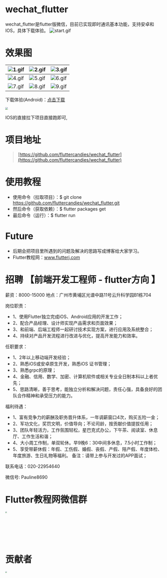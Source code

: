 # wechat_flutter

wechat_flutter是flutter版微信，目前已实现即时通讯基本功能，支持安卓和IOS，具体下载体验。
![start.gif](https://github.com/fluttercandies/wechat_flutter/blob/master/assets/git/start.gif)

# 效果图
|![1.gif](https://github.com/fluttercandies/wechat_flutter/blob/master/assets/git/1.jpg)| ![2.gif](https://github.com/fluttercandies/wechat_flutter/blob/master/assets/git/2.gif) | ![3.gif](https://github.com/fluttercandies/wechat_flutter/blob/master/assets/git/3.gif)|
| --- | --- | --- |
| ![4.gif](https://github.com/fluttercandies/wechat_flutter/blob/master/assets/git/4.gif) | ![5.gif](https://github.com/fluttercandies/wechat_flutter/blob/master/assets/git/5.gif) | ![6.gif](https://github.com/fluttercandies/wechat_flutter/blob/master/assets/git/6.gif) |
| ![7.gif](https://github.com/fluttercandies/wechat_flutter/blob/master/assets/git/7.gif) | ![8.gif](https://github.com/fluttercandies/wechat_flutter/blob/master/assets/git/8.gif) | ![9.gif](https://github.com/fluttercandies/wechat_flutter/blob/master/assets/git/9.gif) |
下载体验(Android)：[点击下载](http://www.flutterj.com/app-release.apk)

<img src="http://www.flutterj.com/download.png" style="zoom:50%;" />

IOS的直接拉下项目直接跑即可,


# 项目地址

 > [https://github.com/fluttercandies/wechat_flutter](https://github.com/fluttercandies/wechat_flutter)

# 使用教程

*  使用命令（拉取项目）：$ git clone https://github.com/fluttercandies/wechat_flutter.git
*  然后命令（获取依赖）：$ flutter packages get
*  最后命令（运行）：$ flutter run

# Future

*  后期会把项目里所遇到的问题及解决的思路写成博客给大家学习。
*  Flutter教程网：www.flutterj.com

# 招聘 【前端开发工程师 - flutter方向 】
薪资：8000-15000
地点：广州市黄埔区光谱中路11号云升科学园B1栋704

岗位职责：
*  1、使用Flutter独立完成iOS、Android应用的开发工作；
*  2、配合产品经理、设计师实现产品需求和页面效果；
*  3、和前端、后端工程师一起研讨技术实现方案，进行应用及系统整合；
*  4、持续对产品开发流程进行改进与优化，提高开发能力和效率。

任职要求：
*  1、2年以上移动端开发经验；
*  2、熟悉iOS或安卓原生开发，熟悉iOS 证书管理；
*  3、熟悉grpc的原理；
*  4、金融、信用、数学、加密、计算机软件或相关专业全日制本科以上者优先；
*  5、思路清晰，善于思考，能独立分析和解决问题，责任心强，具备良好的团队合作精神和承受压力的能力。

福利待遇：
*  1、富有竞争力的薪酬及职务晋升体系，一年调薪窗口4次，购买五险一金；
*  2、军功文化，奖罚文明，价值导向；不论司龄，按贡献价值提拔任用；
*  3、团队年轻活力，工作氛围轻松，星巴克式办公，下午茶、阅读室、休息厅、工作生活和谐；
*  4、大小周工作制，单双轮休。早9晚6：30中间多休息，7.5小时工作制；
*  5、享受带薪休假：年假、工伤假、婚假、丧假、产假、陪产假、年度体检、年度旅游、生日礼物等福利。
备注：请带上参与开发过的APP面试；

联系电话：020-22954640

微信号: Pauline8690

# Flutter教程网微信群

<img src="http://www.flutterj.com/content/uploadfile/201903/64821551854137.png" height="300" width="300" style="zoom:30%;" />


# 贡献者

<img src="https://github.com/fluttercandies/wechat_flutter/blob/master/assets/git/circle-cropped.png" height="150" width="150" style="zoom:30%;" />